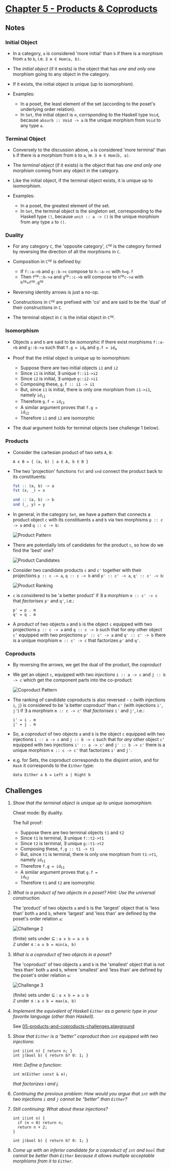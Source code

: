 # [Chapter 5 - Products & Coproducts](https://bartoszmilewski.com/2015/01/07/products-and-coproducts)

## Notes

### Initial Object

- In a category, `a` is considered 'more initial' than `b` if there is a
  morphism from `a` to `b`, i.e. `∃ m ∈ Hom(a, b)`.

- The _initial object_ (if it exists) is the object that has *one and only one*
  morphism going to any object in the category.

- If it exists, the initial object is unique (up to isomorphism).

- Examples:
    - In a poset, the least element of the set (according to the poset's
      underlying order relation).
    - In `Set`, the initial object is `∅`, corrsponding to the Haskell type
      `Void`, because `absurb :: Void -> a` is the unique morphism from `Void`
      to any type `a`.


### Terminal Object

- Conversely to the discussion above, `a` is considered 'more terminal' than `b`
  if there is a morphism from `b` to `a`, ie. `∃ m ∈ Hom(b, a)`.

- The _terminal object_ (if it exists) is the object that has *one and only one*
  morphism coming from any object in the category.

- Like the initial object, if the terminal object exists, it is unique up to
  isomorphism.

- Examples:
    - In a poset, the greatest element of the set.
    - In `Set`, the terminal object is the singleton set, corresponding to the
      Haskell type `()`, because `unit :: a -> ()` is the unique morphism from
      any type `a` to `()`.


### Duality

- For any category `C`, the 'opposite category', <code>C<sup>op</sup></code> is
  the category formed by reversing the direction of all the morphisms in `C`.

- Composition in <code>C<sup>op</sup></code> is defined by:
    - If `f::a->b` and `g::b->c` compose to `h::a->c` with `h=g.f`
    - Then <code>f<sup>op</sup>::b->a</code> and
      <code>g<sup>op</sup>::c->b</code> will compose to
      <code>h<sup>op</sup>c->a</code> with
      <code>h<sup>op</sup>=f<sup>op</sup>.g<sup>op</sup></code>

- Reversing identity arrows is just a no-op.

- Constructions in <code>C<sup>op</sup></code> are prefixed with 'co' and are
  said to be the 'dual' of their constructions in `C`.

- The terminal object in `C` is the initial object in
  <code>C<sup>op</sup></code>.


### Isomorphism

- Objects `a` and `b` are said to be _isomorphic_ if there exist morphisms
  `f::a->b` and `g::b->a` such that <code>f.g = id<sub>b</sub></code> and
  <code>g.f = id<sub>a</sub></code>

- Proof that the intiial object is unique up to isomorphism:
    - Suppose there are two initial objects `i1` and `i2`
    - Since `i1` is initial, ∃ unique `f::i1->i2`
    - Since `i2` is initial, ∃ unique `g::i2->i1`
    - Composing these, `g.f :: i1 -> i1`
    - But, since `i1` is initial, there is only one morphism from `i1->i1`,
      namely <code>id<sub>i1</sub></code>
    - Therefore <code>g.f = id<sub>i1</sub></code>
    - A similar argument proves that <code>f.g = id<sub>i2</sub></code>
    - Therefore `i1` and `i2` are isomorphic

- The dual argument holds for terminal objects (see challenge 1 below).



### Products

- Consider the cartesian product of two sets `A`, `B`:
    ```
    A x B = { (a, b) | a ∈ A, b ∈ B }
    ```

- The two 'projection' functions `fst` and `snd` connect the product back to its
  constituents:
    ```haskell
    fst :: (a, b) -> a
    fst (x, _) = x

    snd :: (a, b) -> b
    snd (_, y) = y
    ```

- In general, in the category `Set`, we have a pattern that connects a product
  object `c` with its constituents `a` and `b` via two morphisms `p :: c -> a`
  and `q :: c -> b`:

    ![Product Pattern](images/product-pattern.jpg)

- There are potentially lots of candidates for the product `c`, so how do we
  find the 'best' one?

    ![Product Candidates](images/product-candidates.jpg)

- Consider two candidate products `c` and `c'` together with their projections
  `p :: c -> a`, `q :: c -> b` and `p' :: c' -> a`, `q' :: c' -> b`:

    ![Product Ranking](images/product-ranking.jpg)

- `c` is considered to be 'a better product' if ∃ a morphism `m :: c' -> c` that
  _factorises_ `p'` and `q'`, i.e.:
    ```
    p' = p . m
    q' = q . m
    ```

- A _product_ of two objects `a` and `b` is the object `c` equipped with two
  projections `p :: c -> a` and `q :: c -> b` such that for *any* other object
  `c’` equipped with two projections `p' :: c' -> a` and `q' :: c' -> b` there
  is a unique morphism `m :: c' -> c` that factorizes `p'` and `q'`.


### Coproducts

- By reversing the arrows, we get the dual of the product, the _coproduct_

- We get an object `c`, equipped with two _injections_ `i :: a -> c` and `j ::
  b -> c` which get the component parts into the co-product:

    ![Coproduct Pattern](images/coproduct-pattern.jpg)

- The ranking of candidate coproducts is also reversed - `c` (with injections
  `i`, `j`) is considered to be 'a better coproduct' than `c'` (with injections
  `i'`, `j'`) if ∃ a morphism `m :: c -> c'` that _factorises_ `i'` and `j'`,
  i.e.:
    ```
    i' = i . m
    j' = j . m
    ```

- So, a _coproduct_ of two objects `a` and `b` is the object `c` equipped with two
  injections `i :: a -> c` and `j :: b -> c` such that for *any* other object
  `c’` equipped with two injections `i' :: a -> c'` and `j' :: b -> c'` there
  is a unique morphism `m :: c -> c'` that factorizes `i'` and `j'`.

- e.g. for Sets, the coproduct corresponds to the disjoint union, and for
  `Hask` it corresponds to the `Either` type:
    ```
    data Either a b = Left a | Right b
    ```



## Challenges

1. _Show that the terminal object is unique up to unique isomorphism._

    Cheat mode: By duality.

    The full proof:
    - Suppose there are two terminal objects `t1` and `t2`
    - Since `t1` is terminal, ∃ unique `f::t2->t1`
    - Since `t2` is terminal, ∃ unique `g::t1->t2`
    - Composing these, `f.g :: t1 -> t1`
    - But, since `t1` is terminal, there is only one morphism from `t1->t1`,
      namely <code>id<sub>t1</sub></code>
    - Therefore <code>f.g = id<sub>t1</sub></code>
    - A similar argument proves that <code>g.f = id<sub>t2</sub></code>
    - Therefore `t1` and `t2` are isomorphic

2. _What is a product of two objects in a poset? Hint: Use the universal
   construction._

    The 'product' of two objects `a` and `b` is the 'largest' object that is
    'less than' both `a` and `b`, where 'largest' and 'less than' are defined
    by the poset's order relation `≤`:

    ![Challenge 2](images/challenges-05-2.jpg)  

    (finite) sets under ⊆ : `a x b = a ∩ b`  
    ℤ under ≤ : `a x b = min(a, b)`

3. _What is a coproduct of two objects in a poset?_

    The 'coproduct' of two objects `a` and `b` is the 'smallest' object that is
    not 'less than' both `a` and `b`, where 'smallest' and 'less than' are
    defined by the poset's order relation `≤`:

    ![Challenge 3](images/challenges-05-3.jpg)  

    (finite) sets under ⊆ : `a x b = a ∪ b`  
    ℤ under ≤ : `a x b = max(a, b)`


4. _Implement the equivalent of Haskell `Either` as a generic type in your
   favorite language (other than Haskell)._

    See [05-products-and-coproducts-challenges.playground](05-products-and-coproducts-challenges.playground/Contents.swift)

5. _Show that `Either` is a “better” coproduct than `int` equipped with two injections:_
    ```
    int i(int n) { return n; }
    int j(bool b) { return b? 0: 1; }
    ```

   _Hint: Define a function:_

   ```
   int m(Either const & e);
   ```

   _that factorizes i and j._

6. _Continuing the previous problem: How would you argue that `int` with the two
   injections `i` and `j` cannot be “better” than `Either`?_



7. _Still continuing: What about these injections?_

    ```
    int i(int n) { 
      if (n < 0) return n;
      return n + 2;
    }

    int j(bool b) { return b? 0: 1; }
    ```

8. _Come up with an inferior candidate for a coproduct of `int` and `bool` that
   cannot be better than `Either` because it allows multiple acceptable
   morphisms from it to `Either`._


